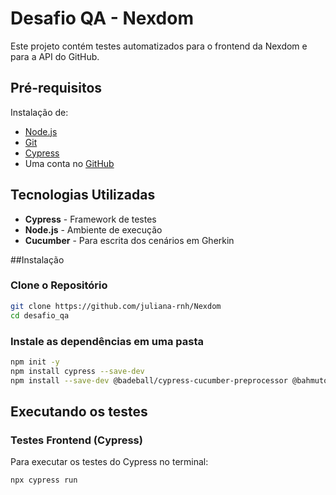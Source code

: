 # Desafio QA - Nexdom

Este projeto contém testes automatizados para o frontend da Nexdom e para a API do GitHub.

## Pré-requisitos
Instalação de:

- [Node.js](https://nodejs.org/)
- [Git](https://git-scm.com/)
- [Cypress](https://www.cypress.io/)
- Uma conta no [GitHub](https://github.com/)

## Tecnologias Utilizadas
- **Cypress** - Framework de testes
- **Node.js** - Ambiente de execução
- **Cucumber** - Para escrita dos cenários em Gherkin

##Instalação

### Clone o Repositório
```bash
git clone https://github.com/juliana-rnh/Nexdom
cd desafio_qa
```

### Instale as dependências em uma pasta
```bash
npm init -y
npm install cypress --save-dev
npm install --save-dev @badeball/cypress-cucumber-preprocessor @bahmutov/cypress-esbuild-preprocessor

```



## Executando os testes

### Testes Frontend (Cypress)

Para executar os testes do Cypress no terminal:

```bash
npx cypress run
```




